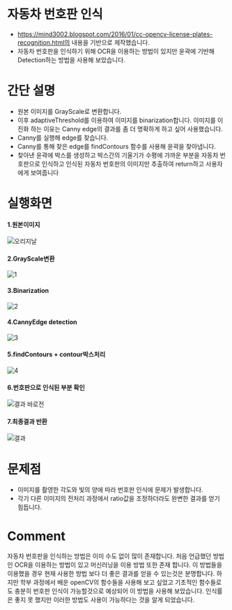 # 자동차 번호판 인식

- https://mind3002.blogspot.com/2016/01/cc-opencv-license-plates-recognition.html의 내용을 기반으로 제작했습니다.
- 자동차 번호판을 인식하기 위해 OCR을 이용하는 방법이 있지만 윤곽에 기반해 Detection하는 방법을 사용해 보았습니다.

# 간단 설명

- 원본 이미지를 GrayScale로 변환합니다.
- 이후 adaptiveThreshold를 이용하여 이미지를 binarization합니다. 이미지를 이진화 하는 이유는 Canny edge의 결과를 좀 더 명확하게 하고 싶어 사용했습니다.
- Canny를 실행해 edge를 찾습니다.
- Canny를 통해 찾은 edge를 findContours 함수를 사용해 윤곽을 찾아냅니다.
- 찾아낸 윤곽에 박스를 생성하고 박스간의 기울기가 수평에 가까운 부분을 자동차 번호판으로 인식하고 인식된 자동차 번호판의 이미지만 추출하여 return하고 사용자에게 보여줍니다

# 실행화면 

<h4>1.원본이미지</h4>

![오리지날](https://user-images.githubusercontent.com/29748479/62671675-c0c64200-b9d2-11e9-873a-3e46817f534f.PNG)

<h4>2.GrayScale변환</h4>

![1](https://user-images.githubusercontent.com/29748479/62671846-5cf04900-b9d3-11e9-825c-78287322610c.PNG)

<h4>3.Binarization</h4>

![2](https://user-images.githubusercontent.com/29748479/62671901-8b6e2400-b9d3-11e9-88aa-a783982921ed.PNG)

<h4>4.CannyEdge detection</h4>

![3](https://user-images.githubusercontent.com/29748479/62671918-a476d500-b9d3-11e9-8acb-f3b7f20d99f8.PNG)

<h4>5.findContours + contour박스처리</h4>

![4](https://user-images.githubusercontent.com/29748479/62671960-c83a1b00-b9d3-11e9-97bb-0b920f101e98.PNG)

<h4>6.번호판으로 인식된 부분 확인</h4>

![결과 바로전](https://user-images.githubusercontent.com/29748479/62671986-e3a52600-b9d3-11e9-81d2-3bfac43bc23b.PNG)

<h4>7.최종결과 반환</h4>

![결과](https://user-images.githubusercontent.com/29748479/62672011-ffa8c780-b9d3-11e9-8c26-01b05ef99781.PNG)

# 문제점

- 이미지를 촬영한 각도와 빛의 양에 따라 번호판 인식에 문제가 발생합니다.
- 각기 다른 이미지의 전처리 과정에서 ratio값을 조정하더라도 완변한 결과를 얻기 힘듭니다.

# Comment

자동차 번호판을 인식하는 방법은 이미 수도 없이 많이 존재합니다. 처음 언급했던 방법인 OCR을 이용하는 방법이 있고 머신러닝을 이용 방법 또한 존재 합니다.
이 방법들을 이용했을 경우 현재 사용한 방법 보다 더 좋은 결과를 얻을 수 있는것은 분명합니다. 하지만 학부 과정에서 배운 openCV의 함수들을 사용해 보고 싶었고 
기초적인 함수들로도 충분히 번호판 인식이 가능할것으로 예상되어 이 방법을 사용해 보았습니다. 인식률은 좋지 못 했지만 이러한 방법도 사용이 가능하다는 것을 알게 되었습니다.
